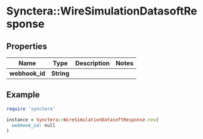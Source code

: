 # Synctera::WireSimulationDatasoftResponse

## Properties

| Name | Type | Description | Notes |
| ---- | ---- | ----------- | ----- |
| **webhook_id** | **String** |  |  |

## Example

```ruby
require 'synctera'

instance = Synctera::WireSimulationDatasoftResponse.new(
  webhook_id: null
)
```

